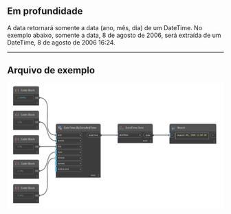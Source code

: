 ## Em profundidade
A data retornará somente a data (ano, mês, dia) de um DateTime. No exemplo abaixo, somente a data, 8 de agosto de 2006, será extraída de um DateTime, 8 de agosto de 2006 16:24.
___
## Arquivo de exemplo

![Date](./DSCore.DateTime.Date_img.jpg)

